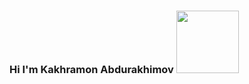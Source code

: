 ### Hi I'm Kakhramon Abdurakhimov <img src = "https://media4.giphy.com/media/gM5qFksULw54NMWyry/giphy.gif?cid=ecf05e47k1swnp9tk15xqbqo3brrcq54tr4y54yjr702wxy3&rid=giphy.gif&ct=s" width = "100px">


